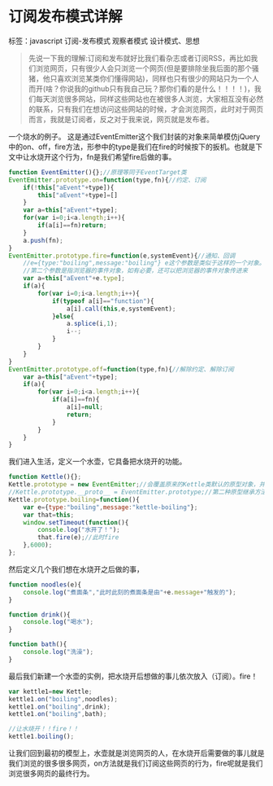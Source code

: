 # 订阅发布模式详解
标签：javascript 订阅-发布模式 观察者模式 设计模式、思想

>先说一下我的理解:订阅和发布就好比我们看杂志或者订阅RSS，再比如我们浏览网页，只有很少人会只浏览一个网页(但是要排除坐我后面的那个骚猪，他只喜欢浏览某类你们懂得网站)，同样也只有很少的网站只为一个人而开(啥？你说我的github只有我自己玩？那你们看的是什么！！！！)，我们每天浏览很多网站，同样这些网站也在被很多人浏览，大家相互没有必然的联系，只有我们在想访问这些网站的时候，才会浏览网页，此时对于网页而言，我就是订阅者，反之对于我来说，网页就是发布者。

一个烧水的例子。
这是通过EventEmitter这个我们封装的对象来简单模仿jQuery中的on、off，fire方法，形参中的type是我们在fire的时候按下的扳机。也就是下文中让水烧开这个行为，fn是我们希望fire后做的事。
```javascript
function EventEmitter(){};//原理等同于EventTarget类
EventEmitter.prototype.on=function(type,fn){//约定、订阅
    if(!this["aEvent"+type]){
        this["aEvent"+type]=[]  
    }
    var a=this["aEvent"+type];
    for(var i=0;i<a.length;i++){
        if(a[i]==fn)return; 
    }
    a.push(fn);
}
EventEmitter.prototype.fire=function(e,systemEvent){//通知、回调
    //e={type:"boiling",message:"boiling"} e这个参数是类似于这样的一个对象。这是第一个参数
    //第二个参数是指浏览器的事件对象，如有必要，还可以把浏览器的事件对象传进来
    var a=this["aEvent"+e.type];
    if(a){
        for(var i=0;i<a.length;i++){
            if(typeof a[i]=="function"){
                a[i].call(this,e,systemEvent);
            }else{
                a.splice(i,1);
                i--;    
            }
        }
    }
}
EventEmitter.prototype.off=function(type,fn){//解除约定、解除订阅
    var a=this["aEvent"+type];
    if(a){
        for(var i=0;i<a.length;i++){
            if(a[i]==fn){
                a[i]=null;
                return; 
            }
        }
    }
}
```
我们进入生活，定义一个水壶，它具备把水烧开的功能。
```javascript
function Kettle(){};
Kettle.prototype = new EventEmitter;//会覆盖原来的Kettle类默认的原型对象，并且这种继承方法只能写在定义原型方法之前。
//Kettle.prototype.__proto__ = EventEmitter.prototype;//第二种原型继承方法，有兼容问题，但是更安全，并且此行表达式的位置不限
Kettle.prototype.boiling=function(){
    var e={type:"boiling",message:"kettle-boiling"};
    var that=this;
    window.setTimeout(function(){
        console.log("水开了！");
        that.fire(e);//此时fire
    },6000);
};
```
然后定义几个我们想在水烧开之后做的事，
```javascript
function noodles(e){
    console.log("煮面条","此时此刻的煮面条是由"+e.message+"触发的");    
}

function drink(){
    console.log("喝水");
}

function bath(){
    console.log("洗澡");
}
```
最后我们新建一个水壶的实例，把水烧开后想做的事儿依次放入（订阅）。fire！
```javascript
var kettle1=new Kettle;
kettle1.on("boiling",noodles);
kettle1.on("boiling",drink);
kettle1.on("boiling",bath);

//让水烧开！！fire！！
kettle1.boiling();
```
让我们回到最初的模型上，水壶就是浏览网页的人，在水烧开后需要做的事儿就是我们浏览的很多很多网页，on方法就是我们订阅这些网页的行为，fire呢就是我们浏览很多网页的最终行为。